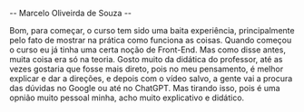 -- Marcelo Oliveirda de Souza --

Bom, para começar, o curso tem sido uma baita experiência, principalmente pelo fato de mostrar na prática como funciona as coisas.
Quando começou o curso eu já tinha uma certa noção de Front-End. Mas como disse antes, muita coisa era só na teoria.
Gosto muito da didática do professor, até as vezes gostaria que fosse mais direto, pois no meu pensamento, é melhor explicar e dar a direções, e depois com o vídeo salvo, a gente vai a procura das dúvidas no Google ou até no ChatGPT.
Mas tirando isso, pois é uma opnião muito pessoal minha, acho muito explicativo e didático.